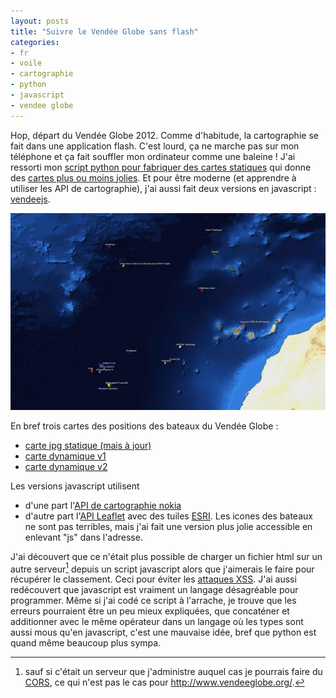 ```yaml
---
layout: posts
title: "Suivre le Vendée Globe sans flash"
categories:
- fr
- voile
- cartographie
- python
- javascript
- vendee globe
---
```


Hop, départ du Vendée Globe 2012. Comme d'habitude, la cartographie se fait dans une application flash. C'est lourd, ça ne marche pas sur mon téléphone et ça fait souffler mon ordinateur comme une baleine ! J'ai ressorti mon [script python pour fabriquer des cartes statiques](https://bitbucket.org/manu/vg/) qui donne des [cartes plus ou moins jolies](http://velsheda.lateralis.org/cartes/vg_carte.jpg). Et pour être moderne (et apprendre à utiliser les API de cartographie), j'ai aussi fait deux versions en javascript : [vendeejs](https://bitbucket.org/manu/vendeejs/).


![Exemple de carte statique](/journal/images/vg_vi.jpg)


En bref trois cartes des positions des bateaux du Vendée Globe :
* [carte jpg statique (mais à jour)](/journal/images/vg_carte.jpg)
* [carte dynamique v1](/vg/nokia.html)
* [carte dynamique v2](/vgjs/leaflet.html)

Les versions javascript utilisent
* d'une part l'[API de cartographie nokia](http://api.maps.nokia.com/en/index.html)
* d'autre part l'[API Leaflet](http://leaflet.cloudmade.com/) avec des tuiles [ESRI](http://www.esri.com/getting-started/developers). Les icones des bateaux ne sont pas terribles, mais j'ai fait une version plus jolie accessible en enlevant "js" dans l'adresse.

J'ai découvert que ce n'était plus possible de charger un fichier html sur un autre serveur[^1] depuis un script javascript alors que j'aimerais le faire pour récupérer le classement. Ceci pour éviter les [attaques XSS](https://fr.wikipedia.org/wiki/Cross-site_scripting). J'ai aussi redécouvert que javascript est vraiment un langage désagréable pour programmer. Même si j'ai codé ce script à l'arrache, je trouve que les erreurs pourraient être un peu mieux expliquées, que concaténer et additionner avec le même opérateur dans un langage où les types sont aussi mous qu'en javascript, c'est une mauvaise idée, bref que python est quand même beaucoup plus sympa.

[^1]: sauf si c'était un serveur que j'administre auquel cas je pourrais faire du [CORS](https://en.wikipedia.org/wiki/Cross-Origin_Resource_Sharing), ce qui n'est pas le cas pour <http://www.vendeeglobe.org/>.
